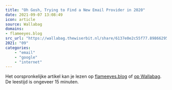 ```yaml
---
title: "Oh Gosh, Trying to Find a New Email Provider in 2020"
date: 2021-09-07 13:08:49
icon: article
source: Wallabag
domains:
- flameeyes.blog
src_url: "https://wallabag.thewiserbit.nl/share/6137e0e2c55f77.89866295"
2021: "09"
categories:
    - "email"
    - "google"
    - "internet"
---
```

Het oorspronkelijke artikel kan je lezen op [flameeyes.blog](https://flameeyes.blog/2020/02/27/new-email-provider-in-2020/) of [op Wallabag](https://wallabag.thewiserbit.nl/share/6137e0e2c55f77.89866295). De leestijd is ongeveer 15 minuten.